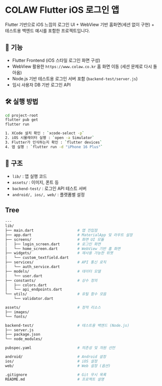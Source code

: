 # COLAW Flutter iOS 로그인 앱

Flutter 기반으로 iOS 느낌의 로그인 UI + WebView 기반 홈화면(세션 없이 구현) + 테스트용 백엔드 예시를 포함한 프로젝트입니다.

## 🚀 기능
- Flutter Frontend (iOS 스타일 로그인 화면 구성)
- WebView 활용한 `https://www.colaw.co.kr` 홈 화면 이동 (세션 문제로 다시 돌아옴)
- Node.js 기반 테스트용 로그인 서버 포함 (`backend-test/server.js`)
- 임시 사용자 DB 기반 로그인 API



## 🛠️ 실행 방법
```bash
cd project-root
flutter pub get
flutter run

1. XCode 설치 확인 : `xcode-select -p`
2. iOS 시뮬레이터 실행 : `open -a Simulator`
3. Flutter가 인식하는지 확인 : `flutter devices`
4. 앱 실행 : `flutter run -d "iPhone 16 Plus"`
```

## 📁 구조
- `lib/` : 앱 실행 코드  
- `assets/` : 이미지, 폰트 등  
- `backend-test/` : 로그인 API 테스트 서버  
- `android/, ios/, web/` : 플랫폼별 설정  

## Tree
```bash
---
lib/
├── main.dart                    # 앱 진입점
├── app.dart                     # MaterialApp 및 라우트 설정
├── screens/                     # 화면 UI 모듈
│   ├── login_screen.dart        # 로그인 화면
│   └── home_screen.dart         # WebView 기반 홈 화면
├── widgets/                     # 재사용 가능한 위젯
│   └── custom_textfield.dart
├── services/                    # API 통신 로직
│   └── auth_service.dart
├── models/                      # 데이터 모델
│   └── user.dart
├── constants/                   # 상수 정의
│   ├── colors.dart
│   └── api_endpoints.dart
└── utils/                       # 유틸 함수 모음
    └── validator.dart

assets/                          # 정적 리소스
├── images/
└── fonts/

backend-test/                    # 테스트용 백엔드 (Node.js)
├── server.js
├── package.json
└── node_modules/

pubspec.yaml                     # 의존성 및 자원 선언

android/                         # Android 설정
ios/                             # iOS 설정
web/                             # Web 설정 (옵션)

.gitignore                       # Git 무시 목록
README.md                        # 프로젝트 설명
